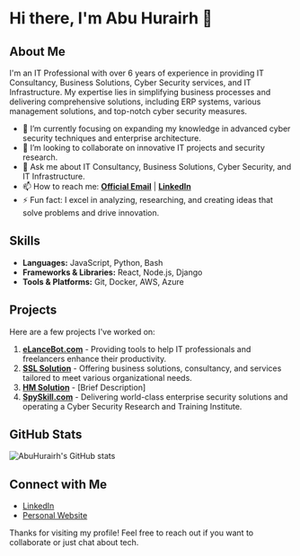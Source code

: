 # Hi there, I'm Abu Hurairh 👋

## About Me

I'm an IT Professional with over 6 years of experience in providing IT Consultancy, Business Solutions, Cyber Security services, and IT Infrastructure. My expertise lies in simplifying business processes and delivering comprehensive solutions, including ERP systems, various management solutions, and top-notch cyber security measures.

- 🌱 I’m currently focusing on expanding my knowledge in advanced cyber security techniques and enterprise architecture.
- 👯 I’m looking to collaborate on innovative IT projects and security research.
- 💬 Ask me about IT Consultancy, Business Solutions, Cyber Security, and IT Infrastructure.
- 📫 How to reach me: **[Official Email](mailto:AbuHurairah@sslsol.com)** | **[LinkedIn](https://www.linkedin.com/in/abihurairah)**
- ⚡ Fun fact: I excel in analyzing, researching, and creating ideas that solve problems and drive innovation.

## Skills

- **Languages:** JavaScript, Python, Bash
- **Frameworks & Libraries:** React, Node.js, Django
- **Tools & Platforms:** Git, Docker, AWS, Azure

## Projects

Here are a few projects I've worked on:

1. **[eLanceBot.com](https://elancebot.com)** - Providing tools to help IT professionals and freelancers enhance their productivity.
2. **[SSL Solution](https://sslsol.com)** - Offering business solutions, consultancy, and services tailored to meet various organizational needs.
3. **[HM Solution](https://hmsolution.com)** - [Brief Description]
4. **[SpySkill.com](https://spyskill.com)** - Delivering world-class enterprise security solutions and operating a Cyber Security Research and Training Institute.

## GitHub Stats

![AbuHurairh's GitHub stats](https://github-readme-stats.vercel.app/api?username=AbuHurairh&show_icons=true&theme=radical)

## Connect with Me

- [LinkedIn](https://linkedin.com/in/abihurairah)
- [Personal Website](https://sslsol.com)

Thanks for visiting my profile! Feel free to reach out if you want to collaborate or just chat about tech.
